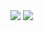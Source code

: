 <!--
**Mixu2021/Mixu2021** is a ✨ _special_ ✨ repository because its `README.md` (this file) appears on your GitHub profile.

Here are some ideas to get you started:

- 🔭 I’m currently working on ...
- 🌱 I’m currently learning ...
- 👯 I’m looking to collaborate on ...
- 🤔 I’m looking for help with ...
- 💬 Ask me about ...
- 📫 How to reach me: ...
- 😄 Pronouns: ...
- ⚡ Fun fact: ...
-->
<img src="https://github-readme-stats-mixu2021.vercel.app/api/top-langs/?username=Mixu2021&layout=compact&theme=github_dark&hide_border=true&exclude_repo=FiveM-DarkSide,FiveM-Everyday,github-readme-stats,txAdmin" />
<img src="https://github-readme-stats-mixu2021.vercel.app/api?username=Mixu2021&show_icons=true&theme=github_dark&hide_border=true&hide_title=true" />
